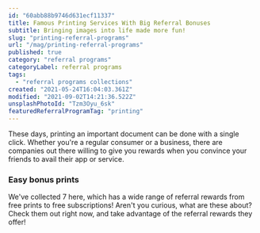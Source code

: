 ```yaml
---
id: "60abb88b9746d631ecf11337"
title: Famous Printing Services With Big Referral Bonuses
subtitle: Bringing images into life made more fun!
slug: "printing-referral-programs"
url: "/mag/printing-referral-programs"
published: true
category: "referral programs"
categoryLabel: referral programs
tags:
  - "referral programs collections"
created: "2021-05-24T16:04:03.361Z"
modified: "2021-09-02T14:21:36.522Z"
unsplashPhotoId: "Tzm3Oyu_6sk"
featuredReferralProgramTag: "printing"
---
```

These days, printing an important document can be done with a single click. Whether you're a regular consumer or a business, there are companies out there willing to give you rewards when you convince your friends to avail their app or service.

### **Easy bonus prints**

We've collected 7 here, which has a wide range of referral rewards from free prints to free subscriptions! Aren't you curious, what are these about? Check them out right now, and take advantage of the referral rewards they offer!